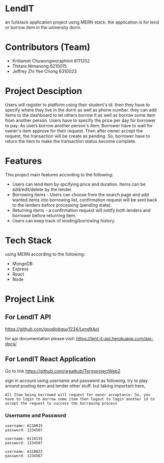 # LendIT
an fullstack application project using MERN stack. the application is for lend or borrow item in the university dorm. 

# Contributors (Team)
- Krittamet Chuwongworaphinit 6111252
- Thitare Nimanong 6210015
- Jeffrey Zhi Yee Chong 6310023

# Project Desciption
Users will register to platform using their student's id. then they have to specify where they live in the dorm as well as phone number. they can add items to the dashboard to let others borrow it as well as borrow some item from another person. Users have to specify the price per day for borrower to pay. As users borrow another person's item; Borrower have to wait for owner's item approve for their request. Then after owner accept the request, the transaction will be create as pending. So, borrower have to return the item to make the transaction status become complete.

# Features
This project main features according to the following:
- Users can lend item by spcifying price and duration. Items can be add/edit/delete by the lender.
- Borrowing items - Users can choose from the search page and add wanted items into borrowing list, confirmation request will be sent back to the lenders before processing (pending state).
- Returning items - a confirmation request will notify both lenders and borrower before returning item.
- Users can keep track of lending/borrowing history.

# Tech Stack
using MERN according to the following:
- MongoDB
- Express
- React
- Node

# Project Link
## For LendIT API 

https://github.com/goodjobguy1234/LendItApi

for api documentation please visit: https://lent-it-api.herokuapp.com/api-docs/


## For LendIT React Application
Go to link
https://github.com/greatkub/TermprojectWeb2

sign in account using username and password as following, try to play around posting item and lender other stuff. 
but taking important here, 

 `All Item being borrowed will request for owner acceptance. So, you have to login to borrow some item then logout to login another id to accept the request to success the borrowing process`

### Username and Password
    username: 6210015
    password: 1234567

    username: 6110155
    password: 1234567

    username: 6310023
    password: 1234567



    


